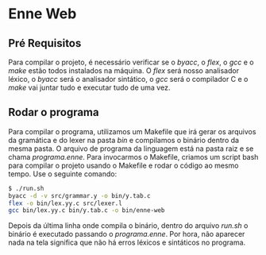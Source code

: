 # Enne Web

## Pré Requisitos

Para compilar o projeto, é necessário verificar se o <i>byacc</i>, o <i>flex</i>, o <i>gcc</i> e o <i>make</i> estão todos instalados na máquina. O <i>flex</i> será nosso analisador léxico, o <i>byacc</i> será o analisador sintático, o <i>gcc</i> será o compilador C e o <i>make</i> vai juntar tudo e executar tudo de uma vez.

## Rodar o programa

Para compilar o programa, utilizamos um Makefile que irá gerar os arquivos da gramática e do lexer na pasta <i>bin</i> e compilamos o binário dentro da mesma pasta. O arquivo de programa da linguagem está na pasta raiz e se chama <i>programa.enne</i>. Para invocarmos o Makefile, criamos um script bash para compilar o projeto usando o Makefile e rodar o código ao mesmo tempo. Use o seguinte comando:

```bash
$ ./run.sh
byacc -d -v src/grammar.y -o bin/y.tab.c
flex -o bin/lex.yy.c src/lexer.l
gcc bin/lex.yy.c bin/y.tab.c -o bin/enne-web
```

Depois da última linha onde compila o binário, dentro do arquivo <i>run.sh</i> o binário é executado passando o <i>programa.enne</i>. Por hora, não aparecer nada na tela significa que não há erros léxicos e sintáticos no programa.
